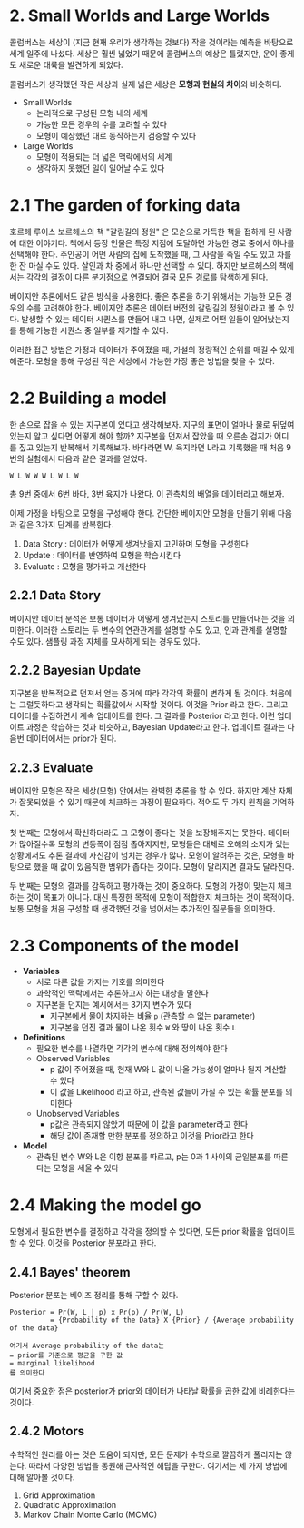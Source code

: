 # 2. Small Worlds and Large Worlds

콜럼버스는 세상이 (지금 현재 우리가 생각하는 것보다) 작을 것이라는 예측을 바탕으로 세계 일주에 나섰다. 세상은 훨씬 넓었기 때문에 콜럼버스의 예상은 틀렸지만, 운이 좋게도 새로운 대륙을 발견하게 되었다. 

콜럼버스가 생각했던 작은 세상과 실제 넓은 세상은 **모형과 현실의 차이**와 비슷하다.

- Small Worlds
    - 논리적으로 구성된 모형 내의 세계
    - 가능한 모든 경우의 수를 고려할 수 있다
    - 모형이 예상했던 대로 동작하는지 검증할 수 있다
- Large Worlds
    - 모형이 적용되는 더 넓은 맥락에서의 세계
    - 생각하지 못했던 일이 일어날 수도 있다

# 2.1 The garden of forking data

호르헤 루이스 보르헤스의 책 "갈림길의 정원" 은 모순으로 가득한 책을 접하게 된 사람에 대한 이야기다. 책에서 등장 인물은 특정 지점에 도달하면 가능한 경로 중에서 하나를 선택해야 한다. 주인공이 어떤 사람의 집에 도착했을 때, 그 사람을 죽일 수도 있고 차를 한 잔 마실 수도 있다. 살인과 차 중에서 하나만 선택할 수 있다. 하지만 보르헤스의 책에서는 각각의 결정이 다른 분기점으로 연결되어 결국 모든 경로를 탐색하게 된다. 

베이지안 추론에서도 같은 방식을 사용한다. 좋은 추론을 하기 위해서는 가능한 모든 경우의 수를 고려해야 한다. 베이지안 추론은 데이터 버전의 갈림길의 정원이라고 볼 수 있다. 발생할 수 있는 데이터 시퀀스를 만들어 내고 나면, 실제로 어떤 일들이 일어났는지를 통해 가능한 시퀀스 중 일부를 제거할 수 있다. 

이러한 접근 방법은 가정과 데이터가 주어졌을 때, 가설의 정량적인 순위를 매길 수 있게 해준다. 모형을 통해 구성된 작은 세상에서 가능한 가장 좋은 방법을 찾을 수 있다. 

# 2.2 Building a model

한 손으로 잡을 수 있는 지구본이 있다고 생각해보자. 지구의 표면이 얼마나 물로 뒤덮여있는지 알고 싶다면 어떻게 해야 할까? 지구본을 던져서 잡았을 때 오른손 검지가 어디를 짚고 있는지 반복해서 기록해보자. 바다라면 W, 육지라면 L라고 기록했을 때 처음 9번의 실험에서 다음과 같은 결과를 얻었다.

    W L W W W L W L W

총 9번 중에서 6번 바다, 3번 육지가 나왔다. 이 관측치의 배열을 데이터라고 해보자.

이제 가정을 바탕으로 모형을 구성해야 한다. 간단한 베이지안 모형을 만들기 위해 다음과 같은 3가지 단계를 반복한다.

1. Data Story : 데이터가 어떻게 생겨났을지 고민하며 모형을 구성한다
2. Update : 데이터를 반영하여 모형을 학습시킨다
3. Evaluate : 모형을 평가하고 개선한다

## 2.2.1 Data Story

베이지안 데이터 분석은 보통 데이터가 어떻게 생겨났는지 스토리를 만들어내는 것을 의미한다. 이러한 스토리는 두 변수의 연관관계를 설명할 수도 있고, 인과 관계를 설명할 수도 있다. 샘플링 과정 자체를 묘사하게 되는 경우도 있다. 

## 2.2.2 Bayesian Update

지구본을 반복적으로 던져서 얻는 증거에 따라 각각의 확률이 변하게 될 것이다. 처음에는 그럴듯하다고 생각되는 확률값에서 시작할 것이다. 이것을 Prior 라고 한다. 그리고 데이터를 수집하면서 계속 업데이트를 한다. 그 결과를 Posterior 라고 한다. 이런 업데이트 과정은 학습하는 것과 비슷하고, Bayesian Update라고 한다. 업데이트 결과는 다음번 데이터에서는 prior가 된다. 

## 2.2.3 Evaluate

베이지안 모형은 작은 세상(모형) 안에서는 완벽한 추론을 할 수 있다. 하지만 계산 자체가 잘못되었을 수 있기 때문에 체크하는 과정이 필요하다. 적어도 두 가지 원칙을 기억하자.

첫 번째는 모형에서 확신하더라도 그 모형이 좋다는 것을 보장해주지는 못한다. 데이터가 많아질수록 모형의 변동폭이 점점 좁아지지만, 모형들은 대체로 오해의 소지가 있는 상황에서도 추론 결과에 자신감이 넘치는 경우가 많다. 모형이 알려주는 것은, 모형을 바탕으로 했을 때 값이 있음직한 범위가 좁다는 것이다. 모형이 달라지면 결과도 달라진다.

두 번째는 모형의 결과를 감독하고 평가하는 것이 중요하다. 모형의 가정이 맞는지 체크하는 것이 목표가 아니다. 대신 특정한 목적에 모형이 적합한지 체크하는 것이 목적이다. 보통 모형을 처음 구성할 때 생각했던 것을 넘어서는 추가적인 질문들을 의미한다.

# 2.3 Components of the model

- **Variables**
    - 서로 다른 값을 가지는 기호를 의미한다
    - 과학적인 맥락에서는 추론하고자 하는 대상을 말한다
    - 지구본을 던지는 예시에서는 3가지 변수가 있다
        - 지구본에서 물이 차지하는 비율 `p` (관측할 수 없는 parameter)
        - 지구본을 던진 결과 물이 나온 횟수 `W` 와 땅이 나온 횟수 `L`
- **Definitions**
    - 필요한 변수를 나열하면 각각의 변수에 대해 정의해야 한다
    - Observed Variables
        - p 값이 주어졌을 때, 현재 W와 L 값이 나올 가능성이 얼마나 될지 계산할 수 있다
        - 이 값을 Likelihood 라고 하고, 관측된 값들이 가질 수 있는 확률 분포를 의미한다
    - Unobserved Variables
        - p값은 관측되지 않았기 때문에 이 값을 parameter라고 한다
        - 해당 값이 존재할 만한 분포를 정의하고 이것을 Prior라고 한다
- **Model**
    - 관측된 변수 W와 L은 이항 분포를 따르고, p는 0과 1 사이의 균일분포를 따른다는 모형을 세울 수 있다

# 2.4 Making the model go

모형에서 필요한 변수를 결정하고 각각을 정의할 수 있다면, 모든 prior 확률을 업데이트할 수 있다. 이것을 Posterior 분포라고 한다. 

## 2.4.1 Bayes' theorem

Posterior 분포는 베이즈 정리를 통해 구할 수 있다.

    Posterior = Pr(W, L | p) x Pr(p) / Pr(W, L)
              = {Probability of the Data} X {Prior} / {Average probability of the data}
    
    여기서 Average probability of the data는
    = prior를 기준으로 평균을 구한 값
    = marginal likelihood
    를 의미한다

여기서 중요한 점은 posterior가 prior와 데이터가 나타날 확률을 곱한 값에 비례한다는 것이다.

## 2.4.2 Motors

수학적인 원리를 아는 것은 도움이 되지만, 모든 문제가 수학으로 깔끔하게 풀리지는 않는다. 따라서 다양한 방법을 동원해 근사적인 해답을 구한다. 여기서는 세 가지 방법에 대해 알아볼 것이다.

1. Grid Approximation
2. Quadratic Approximation
3. Markov Chain Monte Carlo (MCMC)
